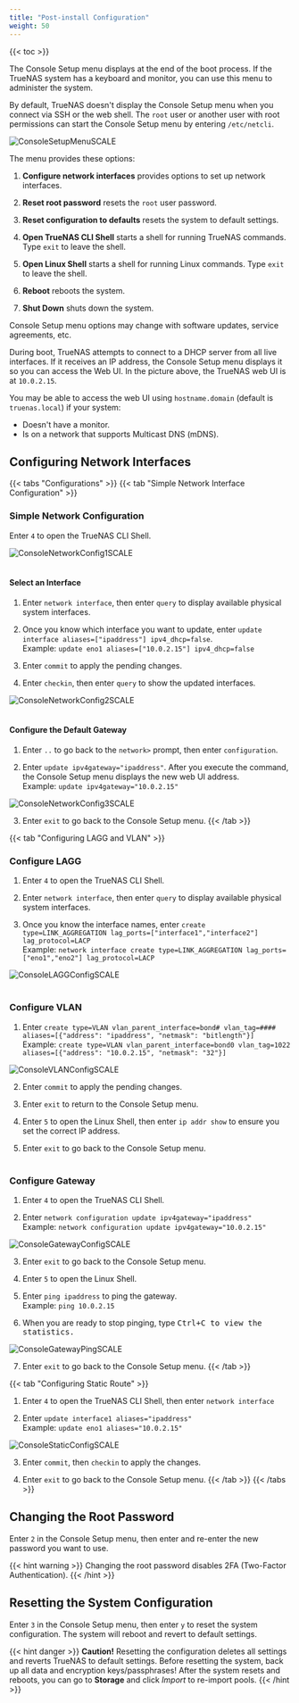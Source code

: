 ```yaml
---
title: "Post-install Configuration"
weight: 50
---
```


{{< toc >}}

The Console Setup menu displays at the end of the boot process.
If the TrueNAS system has a keyboard and monitor, you can use this menu to administer the system.

By default, TrueNAS doesn't display the Console Setup menu when you connect via SSH or the web shell.
The `root` user or another user with root permissions can start the Console Setup menu by entering `/etc/netcli`.

![ConsoleSetupMenuSCALE](/images/SCALE/ConsoleSetupMenuSCALE.png "TrueNAS Console Setup Menu")

The menu provides these options:

1) **Configure network interfaces** provides options to set up network interfaces.

2) **Reset root password** resets the `root` user password.

3) **Reset configuration to defaults** resets the system to default settings.

4) **Open TrueNAS CLI Shell** starts a shell for running TrueNAS commands. Type `exit` to leave the shell.

5) **Open Linux Shell** starts a shell for running Linux commands. Type `exit` to leave the shell.

6) **Reboot** reboots the system.

7) **Shut Down** shuts down the system.

Console Setup menu options may change with software updates, service agreements, etc.

During boot, TrueNAS attempts to connect to a DHCP server from all live interfaces.
If it receives an IP address, the Console Setup menu displays it so you can access the Web UI.
In the picture above, the TrueNAS web UI is at `10.0.2.15`.

You may be able to access the web UI using `hostname.domain` (default is `truenas.local`) if your system:
* Doesn't have a monitor.
* Is on a network that supports Multicast DNS (mDNS).

## Configuring Network Interfaces

{{< tabs "Configurations" >}}
{{< tab "Simple Network Interface Configuration" >}}
### Simple Network Configuration

Enter `4` to open the TrueNAS CLI Shell.

![ConsoleNetworkConfig1SCALE](/images/SCALE/ConsoleNetworkConfig1SCALE.png "TrueNAS SCALE Console Setup Menu")
<br><br>
#### Select an Interface

1. Enter `network interface`, then enter `query` to display available physical system interfaces.

2. Once you know which interface you want to update, enter `update interface aliases=["ipaddress"] ipv4_dhcp=false`.  
   Example: `update eno1 aliases=["10.0.2.15"] ipv4_dhcp=false`

3. Enter `commit` to apply the pending changes.

4. Enter `checkin`, then enter `query` to show the updated interfaces.

![ConsoleNetworkConfig2SCALE](/images/SCALE/ConsoleNetworkConfig2SCALE.png "TrueNAS SCALE Network Configuration")
<br><br>
#### Configure the Default Gateway

1. Enter `..` to go back to the `network>` prompt, then enter `configuration`.

2. Enter `update ipv4gateway="ipaddress"`. After you execute the command, the Console Setup menu displays the new web UI address.  
   Example: `update ipv4gateway="10.0.2.15"`

![ConsoleNetworkConfig3SCALE](/images/SCALE/ConsoleNetworkConfig3SCALE.png "TrueNAS SCALE Network Configuration")

3. Enter `exit` to go back to the Console Setup menu.
{{< /tab >}}

{{< tab "Configuring LAGG and VLAN" >}}
### Configure LAGG

1. Enter `4` to open the TrueNAS CLI Shell.

2. Enter `network interface`, then enter `query` to display available physical system interfaces.  

3. Once you know the interface names, enter `create type=LINK_AGGREGATION lag_ports=["interface1","interface2"] lag_protocol=LACP`  
   Example: `network interface create type=LINK_AGGREGATION lag_ports=["eno1","eno2"] lag_protocol=LACP`

![ConsoleLAGGConfigSCALE](/images/SCALE/ConsoleLAGGConfigSCALE.png "TrueNAS SCALE LAGG Configuration")
<br><br>
### Configure VLAN

1. Enter `create type=VLAN vlan_parent_interface=bond# vlan_tag=#### aliases=[{"address": "ipaddress", "netmask": "bitlength"}]`  
   Example: `create type=VLAN vlan_parent_interface=bond0 vlan_tag=1022 aliases=[{"address": "10.0.2.15", "netmask": "32"}]`

![ConsoleVLANConfigSCALE](/images/SCALE/ConsoleVLANConfigSCALE.png "TrueNAS SCALE VLAN Configuration")

2. Enter `commit` to apply the pending changes.

3. Enter `exit` to return to the Console Setup menu.

4. Enter `5` to open the Linux Shell, then enter `ip addr show` to ensure you set the correct IP address.

5. Enter `exit` to go back to the Console Setup menu.
<br><br>
### Configure Gateway

1. Enter `4` to open the TrueNAS CLI Shell.

2. Enter `network configuration update ipv4gateway="ipaddress"`  
   Example: `network configuration update ipv4gateway="10.0.2.15"`

![ConsoleGatewayConfigSCALE](/images/SCALE/ConsoleGatewayConfigSCALE.png "TrueNAS SCALE Gateway Configuration")

3. Enter `exit` to go back to the Console Setup menu.

4. Enter `5` to open the Linux Shell.

5. Enter `ping ipaddress` to ping the gateway.  
   Example: `ping 10.0.2.15`

6. When you are ready to stop pinging, type <kbd>Ctrl+C<kbd> to view the statistics.

![ConsoleGatewayPingSCALE](/images/SCALE/ConsoleGatewayPingSCALE.png "TrueNAS SCALE Pinging the Gateway")

7. Enter `exit` to go back to the Console Setup menu.
{{< /tab >}}

{{< tab "Configuring Static Route" >}}
1. Enter `4` to open the TrueNAS CLI Shell, then enter `network interface`

2. Enter `update interface1 aliases="ipaddress"`  
   Example: `update eno1 aliases="10.0.2.15"`

![ConsoleStaticConfigSCALE](/images/SCALE/ConsoleStaticConfigSCALE.png "TrueNAS SCALE Static Route Configuration")

3. Enter `commit`, then `checkin` to apply the changes.

4. Enter `exit` to go back to the Console Setup menu.
{{< /tab >}}
{{< /tabs >}}

## Changing the Root Password

Enter `2` in the Console Setup menu, then enter and re-enter the new password you want to use.

{{< hint warning >}}
Changing the root password disables 2FA (Two-Factor Authentication).
{{< /hint >}}

## Resetting the System Configuration

Enter `3` in the Console Setup menu, then enter `y` to reset the system configuration. The system will reboot and revert to default settings.

{{< hint danger >}}
**Caution!**
Resetting the configuration deletes all settings and reverts TrueNAS to default settings. Before resetting the system, back up all data and encryption keys/passphrases! After the system resets and reboots, you can go to **Storage** and click *Import* to re-import pools.
{{< /hint >}}